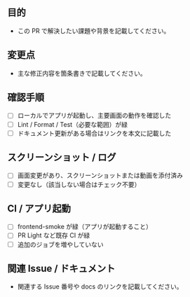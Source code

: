 ## 目的
- この PR で解決したい課題や背景を記載してください。

## 変更点
- 主な修正内容を箇条書きで記載してください。

## 確認手順
- [ ] ローカルでアプリが起動し、主要画面の動作を確認した
- [ ] Lint / Format / Test（必要な範囲）が緑
- [ ] ドキュメント更新がある場合はリンクを本文に記載した

## スクリーンショット / ログ
- [ ] 画面変更があり、スクリーンショットまたは動画を添付済み
- [ ] 変更なし（該当しない場合はチェック不要）

## CI / アプリ起動
- [ ] frontend-smoke が緑（アプリが起動すること）
- [ ] PR Light など既存 CI が緑
- [ ] 追加のジョブを増やしていない

## 関連 Issue / ドキュメント
- 関連する Issue 番号や docs のリンクを記載してください。
